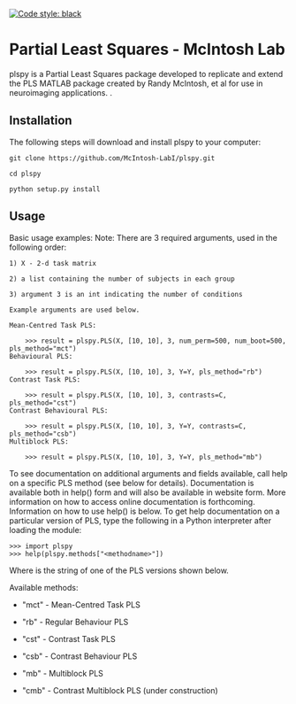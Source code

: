 [![Code style: black](https://img.shields.io/badge/code%20style-black-000000.svg)](https://github.com/psf/black)

# Partial Least Squares - McIntosh Lab


plspy is a Partial Least Squares package developed to replicate and extend the PLS MATLAB package created by Randy McIntosh, et al for use in neuroimaging applications.
.

## Installation

The following steps will download and install plspy to your computer:

`git clone https://github.com/McIntosh-LabI/plspy.git`

`cd plspy`

`python setup.py install`




## Usage

Basic usage examples:
    Note: There are 3 required arguments, used in the following order:
    
    1) X - 2-d task matrix
    
    2) a list containing the number of subjects in each group
    
    3) argument 3 is an int indicating the number of conditions
    
    Example arguments are used below.
    
    Mean-Centred Task PLS:
        
        >>> result = plspy.PLS(X, [10, 10], 3, num_perm=500, num_boot=500,  pls_method="mct")
    Behavioural PLS:
    
        >>> result = plspy.PLS(X, [10, 10], 3, Y=Y, pls_method="rb")
    Contrast Task PLS:
        
        >>> result = plspy.PLS(X, [10, 10], 3, contrasts=C, pls_method="cst")
    Contrast Behavioural PLS:
        
        >>> result = plspy.PLS(X, [10, 10], 3, Y=Y, contrasts=C, pls_method="csb")
    Multiblock PLS:
        
        >>> result = plspy.PLS(X, [10, 10], 3, Y=Y, pls_method="mb")
        
        
To see documentation on additional arguments and fields available, 
call help on a specific PLS method (see below for details).
Documentation is available both in help() form and will also be available
in website form. More information on how to access online documentation is 
forthcoming. Information on how to use help() is below.
To get help documentation on a particular version of PLS, type the following
in a Python interpreter after loading the module:

    >>> import plspy
    >>> help(plspy.methods["<methodname>"])
    
Where <method> is the string of one of the PLS versions shown below.
  
Available methods:

* "mct" - Mean-Centred Task PLS
  
* "rb"  - Regular Behaviour PLS
  
* "cst" - Contrast Task PLS
  
* "csb" - Contrast Behaviour PLS
  
* "mb"  - Multiblock PLS
  
* "cmb" - Contrast Multiblock PLS (under construction)

